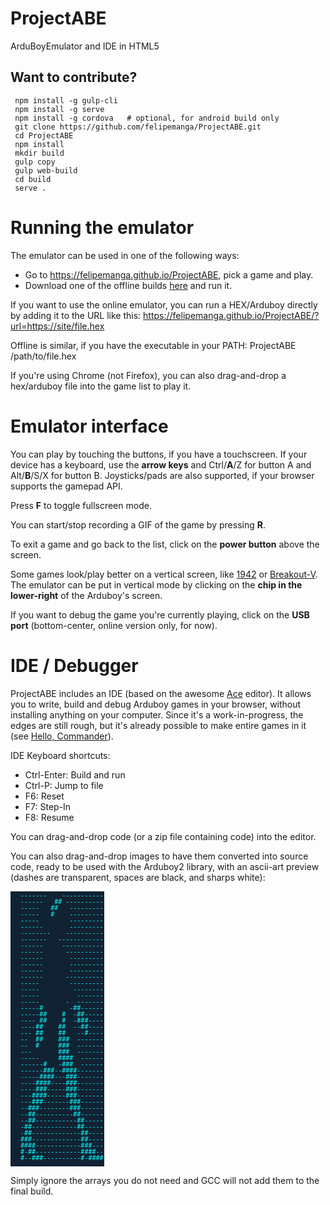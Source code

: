 # ProjectABE
ArduBoyEmulator and IDE in HTML5

## Want to contribute?

     npm install -g gulp-cli
     npm install -g serve
     npm install -g cordova   # optional, for android build only
     git clone https://github.com/felipemanga/ProjectABE.git
     cd ProjectABE
     npm install
     mkdir build
     gulp copy
     gulp web-build
     cd build
     serve .

     
# Running the emulator

The emulator can be used in one of the following ways:
- Go to https://felipemanga.github.io/ProjectABE, pick a game and play.
- Download one of the offline builds [here](https://github.com/felipemanga/ProjectABE/releases) and run it.

If you want to use the online emulator, you can run a HEX/Arduboy directly by adding it to the URL like this:
https://felipemanga.github.io/ProjectABE/?url=https://site/file.hex

Offline is similar, if you have the executable in your PATH:
ProjectABE /path/to/file.hex

If you're using Chrome (not Firefox), you can also drag-and-drop a hex/arduboy file into the game list to play it.


# Emulator interface

You can play by touching the buttons, if you have a touchscreen. If your device has a keyboard, use the **arrow keys** and Ctrl/**A**/Z for button A and Alt/**B**/S/X for button B. Joysticks/pads are also supported, if your browser supports the gamepad API.

Press **F** to toggle fullscreen mode.

You can start/stop recording a GIF of the game by pressing **R**.

To exit a game and go back to the list, click on the **power button** above the screen.

Some games look/play better on a vertical screen, like [1942](https://felipemanga.github.io/ProjectABE/?url=https://raw.githubusercontent.com/eried/ArduboyCollection/master/Arcade%2F1943%2F1943.hex) or [Breakout-V](https://felipemanga.github.io/ProjectABE/?url=http://www.crait.net/arduboy/breakoutv/app.hex). The emulator can be put in vertical mode by clicking on the **chip in the lower-right** of the Arduboy's screen.

If you want to debug the game you're currently playing, click on the **USB port** (bottom-center, online version only, for now).


# IDE / Debugger

ProjectABE includes an IDE (based on the awesome [Ace](https://ace.c9.io) editor). It allows you to write, build and debug Arduboy games in your browser, without installing anything on your computer. Since it's a work-in-progress, the edges are still rough, but it's already possible to make entire games in it (see [Hello, Commander](https://felipemanga.github.io/ProjectABE/?url=https://github.com/felipemanga/HelloCommander)).

IDE Keyboard shortcuts:
- Ctrl-Enter: Build and run
- Ctrl-P: Jump to file
- F6: Reset
- F7: Step-In
- F8: Resume

You can drag-and-drop code (or a zip file containing code) into the editor. 

You can also drag-and-drop images to have them converted into source code, ready to be used with the Arduboy2 library, with an ascii-art preview (dashes are transparent, spaces are black, and sharps white):

<img src="data:image/svg+xml;base64,PD94bWwgdmVyc2lvbj0iMS4wIiBlbmNvZGluZz0idXRmLTgiPz4KPHN2ZyB2ZXJzaW9uPSIxLjEi%0D%0AIAogICAgIHhtbG5zPSJodHRwOi8vd3d3LnczLm9yZy8yMDAwL3N2ZyIKICAgICB4bWxuczp4bGlu%0D%0Aaz0iaHR0cDovL3d3dy53My5vcmcvMTk5OS94bGluayIKICAgICB3aWR0aD0iMTUwIiBoZWlnaHQ9%0D%0AIjQ0MCIKPgkKPHJlY3Qgd2lkdGg9IjEwMCUiIGhlaWdodD0iMTAwJSIgZmlsbD0iIzEyMyIgLz4K%0D%0APHRleHQgeG1sOnNwYWNlPSJwcmVzZXJ2ZSIgZm9udC1mYW1pbHk9Im1vbm9zcGFjZSIgZm9udC1z%0D%0AaXplPSIxMCIgeD0iMTAiIHk9IjEwIj4KPHRzcGFuIGZpbGw9ImN5YW4iPi0tLS0tLS0gICAgLS0t%0D%0ALS0tLS0tLS08L3RzcGFuPjwvdGV4dD4KPHRleHQgeG1sOnNwYWNlPSJwcmVzZXJ2ZSIgZm9udC1m%0D%0AYW1pbHk9Im1vbm9zcGFjZSIgZm9udC1zaXplPSIxMCIgeD0iMTAiIHk9IjIwIj4KPHRzcGFuIGZp%0D%0AbGw9ImN5YW4iPi0tLS0tLSAgICMjIC0tLS0tLS0tLS08L3RzcGFuPjwvdGV4dD4KPHRleHQgeG1s%0D%0AOnNwYWNlPSJwcmVzZXJ2ZSIgZm9udC1mYW1pbHk9Im1vbm9zcGFjZSIgZm9udC1zaXplPSIxMCIg%0D%0AeD0iMTAiIHk9IjMwIj4KPHRzcGFuIGZpbGw9ImN5YW4iPi0tLS0tICAgIyMgICAtLS0tLS0tLS08%0D%0AL3RzcGFuPjwvdGV4dD4KPHRleHQgeG1sOnNwYWNlPSJwcmVzZXJ2ZSIgZm9udC1mYW1pbHk9Im1v%0D%0Abm9zcGFjZSIgZm9udC1zaXplPSIxMCIgeD0iMTAiIHk9IjQwIj4KPHRzcGFuIGZpbGw9ImN5YW4i%0D%0APi0tLS0tICAgIyAgICAtLS0tLS0tLS08L3RzcGFuPjwvdGV4dD4KPHRleHQgeG1sOnNwYWNlPSJw%0D%0AcmVzZXJ2ZSIgZm9udC1mYW1pbHk9Im1vbm9zcGFjZSIgZm9udC1zaXplPSIxMCIgeD0iMTAiIHk9%0D%0AIjUwIj4KPHRzcGFuIGZpbGw9ImN5YW4iPi0tLS0tICAgICAgICAtLS0tLS0tLS08L3RzcGFuPjwv%0D%0AdGV4dD4KPHRleHQgeG1sOnNwYWNlPSJwcmVzZXJ2ZSIgZm9udC1mYW1pbHk9Im1vbm9zcGFjZSIg%0D%0AZm9udC1zaXplPSIxMCIgeD0iMTAiIHk9IjYwIj4KPHRzcGFuIGZpbGw9ImN5YW4iPi0tLS0tLSAg%0D%0AICAgICAtLS0tLS0tLS08L3RzcGFuPjwvdGV4dD4KPHRleHQgeG1sOnNwYWNlPSJwcmVzZXJ2ZSIg%0D%0AZm9udC1mYW1pbHk9Im1vbm9zcGFjZSIgZm9udC1zaXplPSIxMCIgeD0iMTAiIHk9IjcwIj4KPHRz%0D%0AcGFuIGZpbGw9ImN5YW4iPi0tLS0tLS0tICAgIC0tLS0tLS0tLS08L3RzcGFuPjwvdGV4dD4KPHRl%0D%0AeHQgeG1sOnNwYWNlPSJwcmVzZXJ2ZSIgZm9udC1mYW1pbHk9Im1vbm9zcGFjZSIgZm9udC1zaXpl%0D%0APSIxMCIgeD0iMTAiIHk9IjgwIj4KPHRzcGFuIGZpbGw9ImN5YW4iPi0tLS0tLS0gICAtLS0tLS0t%0D%0ALS0tLS08L3RzcGFuPjwvdGV4dD4KPHRleHQgeG1sOnNwYWNlPSJwcmVzZXJ2ZSIgZm9udC1mYW1p%0D%0AbHk9Im1vbm9zcGFjZSIgZm9udC1zaXplPSIxMCIgeD0iMTAiIHk9IjkwIj4KPHRzcGFuIGZpbGw9%0D%0AImN5YW4iPi0tLS0tLSAgICAgLS0tLS0tLS0tLS08L3RzcGFuPjwvdGV4dD4KPHRleHQgeG1sOnNw%0D%0AYWNlPSJwcmVzZXJ2ZSIgZm9udC1mYW1pbHk9Im1vbm9zcGFjZSIgZm9udC1zaXplPSIxMCIgeD0i%0D%0AMTAiIHk9IjEwMCI+Cjx0c3BhbiBmaWxsPSJjeWFuIj4tLS0tLS0gICAgICAtLS0tLS0tLS0tPC90%0D%0Ac3Bhbj48L3RleHQ+Cjx0ZXh0IHhtbDpzcGFjZT0icHJlc2VydmUiIGZvbnQtZmFtaWx5PSJtb25v%0D%0Ac3BhY2UiIGZvbnQtc2l6ZT0iMTAiIHg9IjEwIiB5PSIxMTAiPgo8dHNwYW4gZmlsbD0iY3lhbiI+%0D%0ALS0tLS0tICAgICAgIC0tLS0tLS0tLTwvdHNwYW4+PC90ZXh0Pgo8dGV4dCB4bWw6c3BhY2U9InBy%0D%0AZXNlcnZlIiBmb250LWZhbWlseT0ibW9ub3NwYWNlIiBmb250LXNpemU9IjEwIiB4PSIxMCIgeT0i%0D%0AMTIwIj4KPHRzcGFuIGZpbGw9ImN5YW4iPi0tLS0tLSAgICAgICAtLS0tLS0tLS08L3RzcGFuPjwv%0D%0AdGV4dD4KPHRleHQgeG1sOnNwYWNlPSJwcmVzZXJ2ZSIgZm9udC1mYW1pbHk9Im1vbm9zcGFjZSIg%0D%0AZm9udC1zaXplPSIxMCIgeD0iMTAiIHk9IjEzMCI+Cjx0c3BhbiBmaWxsPSJjeWFuIj4tLS0tLS0g%0D%0AICAgICAgLS0tLS0tLS0tPC90c3Bhbj48L3RleHQ+Cjx0ZXh0IHhtbDpzcGFjZT0icHJlc2VydmUi%0D%0AIGZvbnQtZmFtaWx5PSJtb25vc3BhY2UiIGZvbnQtc2l6ZT0iMTAiIHg9IjEwIiB5PSIxNDAiPgo8%0D%0AdHNwYW4gZmlsbD0iY3lhbiI+LS0tLS0tICAgICAgLS0tLS0tLS0tLTwvdHNwYW4+PC90ZXh0Pgo8%0D%0AdGV4dCB4bWw6c3BhY2U9InByZXNlcnZlIiBmb250LWZhbWlseT0ibW9ub3NwYWNlIiBmb250LXNp%0D%0AemU9IjEwIiB4PSIxMCIgeT0iMTUwIj4KPHRzcGFuIGZpbGw9ImN5YW4iPi0tLS0tICAgICAgICAt%0D%0ALS0tLS0tLS08L3RzcGFuPjwvdGV4dD4KPHRleHQgeG1sOnNwYWNlPSJwcmVzZXJ2ZSIgZm9udC1m%0D%0AYW1pbHk9Im1vbm9zcGFjZSIgZm9udC1zaXplPSIxMCIgeD0iMTAiIHk9IjE2MCI+Cjx0c3BhbiBm%0D%0AaWxsPSJjeWFuIj4tLS0tLSAgICAgICAgIC0tLS0tLS0tPC90c3Bhbj48L3RleHQ+Cjx0ZXh0IHht%0D%0AbDpzcGFjZT0icHJlc2VydmUiIGZvbnQtZmFtaWx5PSJtb25vc3BhY2UiIGZvbnQtc2l6ZT0iMTAi%0D%0AIHg9IjEwIiB5PSIxNzAiPgo8dHNwYW4gZmlsbD0iY3lhbiI+LS0tLS0gICAgICAgICAgLS0tLS0t%0D%0ALTwvdHNwYW4+PC90ZXh0Pgo8dGV4dCB4bWw6c3BhY2U9InByZXNlcnZlIiBmb250LWZhbWlseT0i%0D%0AbW9ub3NwYWNlIiBmb250LXNpemU9IjEwIiB4PSIxMCIgeT0iMTgwIj4KPHRzcGFuIGZpbGw9ImN5%0D%0AYW4iPi0tLS0tICAgICAgIC0gIC0tLS0tLS08L3RzcGFuPjwvdGV4dD4KPHRleHQgeG1sOnNwYWNl%0D%0APSJwcmVzZXJ2ZSIgZm9udC1mYW1pbHk9Im1vbm9zcGFjZSIgZm9udC1zaXplPSIxMCIgeD0iMTAi%0D%0AIHk9IjE5MCI+Cjx0c3BhbiBmaWxsPSJjeWFuIj4tLS0tLSMgICAgICAgLSMjLS0tLS0tPC90c3Bh%0D%0Abj48L3RleHQ+Cjx0ZXh0IHhtbDpzcGFjZT0icHJlc2VydmUiIGZvbnQtZmFtaWx5PSJtb25vc3Bh%0D%0AY2UiIGZvbnQtc2l6ZT0iMTAiIHg9IjEwIiB5PSIyMDAiPgo8dHNwYW4gZmlsbD0iY3lhbiI+LS0t%0D%0ALS0jIyAgICAjICAtIyMtLS0tLTwvdHNwYW4+PC90ZXh0Pgo8dGV4dCB4bWw6c3BhY2U9InByZXNl%0D%0AcnZlIiBmb250LWZhbWlseT0ibW9ub3NwYWNlIiBmb250LXNpemU9IjEwIiB4PSIxMCIgeT0iMjEw%0D%0AIj4KPHRzcGFuIGZpbGw9ImN5YW4iPi0tLS0gIyMgICAgIyAgLSMjIy0tLS08L3RzcGFuPjwvdGV4%0D%0AdD4KPHRleHQgeG1sOnNwYWNlPSJwcmVzZXJ2ZSIgZm9udC1mYW1pbHk9Im1vbm9zcGFjZSIgZm9u%0D%0AdC1zaXplPSIxMCIgeD0iMTAiIHk9IjIyMCI+Cjx0c3BhbiBmaWxsPSJjeWFuIj4tLS0tIyMgICAg%0D%0AIyMgIC0tIyMtLS0tPC90c3Bhbj48L3RleHQ+Cjx0ZXh0IHhtbDpzcGFjZT0icHJlc2VydmUiIGZv%0D%0AbnQtZmFtaWx5PSJtb25vc3BhY2UiIGZvbnQtc2l6ZT0iMTAiIHg9IjEwIiB5PSIyMzAiPgo8dHNw%0D%0AYW4gZmlsbD0iY3lhbiI+LS0tICMjICAgICMjICAgLS0jLS0tLTwvdHNwYW4+PC90ZXh0Pgo8dGV4%0D%0AdCB4bWw6c3BhY2U9InByZXNlcnZlIiBmb250LWZhbWlseT0ibW9ub3NwYWNlIiBmb250LXNpemU9%0D%0AIjEwIiB4PSIxMCIgeT0iMjQwIj4KPHRzcGFuIGZpbGw9ImN5YW4iPi0tICAjIyAgICAjIyMgIC0t%0D%0ALS0tLS08L3RzcGFuPjwvdGV4dD4KPHRleHQgeG1sOnNwYWNlPSJwcmVzZXJ2ZSIgZm9udC1mYW1p%0D%0AbHk9Im1vbm9zcGFjZSIgZm9udC1zaXplPSIxMCIgeD0iMTAiIHk9IjI1MCI+Cjx0c3BhbiBmaWxs%0D%0APSJjeWFuIj4tLSAgIyAgICAgIyMjICAtLS0tLS0tPC90c3Bhbj48L3RleHQ+Cjx0ZXh0IHhtbDpz%0D%0AcGFjZT0icHJlc2VydmUiIGZvbnQtZmFtaWx5PSJtb25vc3BhY2UiIGZvbnQtc2l6ZT0iMTAiIHg9%0D%0AIjEwIiB5PSIyNjAiPgo8dHNwYW4gZmlsbD0iY3lhbiI+LS0tICAgICAgICMjIyAgLS0tLS0tLTwv%0D%0AdHNwYW4+PC90ZXh0Pgo8dGV4dCB4bWw6c3BhY2U9InByZXNlcnZlIiBmb250LWZhbWlseT0ibW9u%0D%0Ab3NwYWNlIiBmb250LXNpemU9IjEwIiB4PSIxMCIgeT0iMjcwIj4KPHRzcGFuIGZpbGw9ImN5YW4i%0D%0APi0tLS0tICAgICAjIyMjICAtLS0tLS08L3RzcGFuPjwvdGV4dD4KPHRleHQgeG1sOnNwYWNlPSJw%0D%0AcmVzZXJ2ZSIgZm9udC1mYW1pbHk9Im1vbm9zcGFjZSIgZm9udC1zaXplPSIxMCIgeD0iMTAiIHk9%0D%0AIjI4MCI+Cjx0c3BhbiBmaWxsPSJjeWFuIj4tLS0tLS0jICAgLSMjIyAgLS0tLS0tPC90c3Bhbj48%0D%0AL3RleHQ+Cjx0ZXh0IHhtbDpzcGFjZT0icHJlc2VydmUiIGZvbnQtZmFtaWx5PSJtb25vc3BhY2Ui%0D%0AIGZvbnQtc2l6ZT0iMTAiIHg9IjEwIiB5PSIyOTAiPgo8dHNwYW4gZmlsbD0iY3lhbiI+LS0tLS0t%0D%0AIyMjLS0jIyMjLS0tLS0tLTwvdHNwYW4+PC90ZXh0Pgo8dGV4dCB4bWw6c3BhY2U9InByZXNlcnZl%0D%0AIiBmb250LWZhbWlseT0ibW9ub3NwYWNlIiBmb250LXNpemU9IjEwIiB4PSIxMCIgeT0iMzAwIj4K%0D%0APHRzcGFuIGZpbGw9ImN5YW4iPi0tLS0tIyMjIy0tLSMjIy0tLS0tLS08L3RzcGFuPjwvdGV4dD4K%0D%0APHRleHQgeG1sOnNwYWNlPSJwcmVzZXJ2ZSIgZm9udC1mYW1pbHk9Im1vbm9zcGFjZSIgZm9udC1z%0D%0AaXplPSIxMCIgeD0iMTAiIHk9IjMxMCI+Cjx0c3BhbiBmaWxsPSJjeWFuIj4tLS0tIyMjIy0tLS0j%0D%0AIyMtLS0tLS0tPC90c3Bhbj48L3RleHQ+Cjx0ZXh0IHhtbDpzcGFjZT0icHJlc2VydmUiIGZvbnQt%0D%0AZmFtaWx5PSJtb25vc3BhY2UiIGZvbnQtc2l6ZT0iMTAiIHg9IjEwIiB5PSIzMjAiPgo8dHNwYW4g%0D%0AZmlsbD0iY3lhbiI+LS0tLSMjIy0tLS0tIyMjLS0tLS0tLTwvdHNwYW4+PC90ZXh0Pgo8dGV4dCB4%0D%0AbWw6c3BhY2U9InByZXNlcnZlIiBmb250LWZhbWlseT0ibW9ub3NwYWNlIiBmb250LXNpemU9IjEw%0D%0AIiB4PSIxMCIgeT0iMzMwIj4KPHRzcGFuIGZpbGw9ImN5YW4iPi0tLSMjIyMtLS0tLSMjIy0tLS0t%0D%0ALS08L3RzcGFuPjwvdGV4dD4KPHRleHQgeG1sOnNwYWNlPSJwcmVzZXJ2ZSIgZm9udC1mYW1pbHk9%0D%0AIm1vbm9zcGFjZSIgZm9udC1zaXplPSIxMCIgeD0iMTAiIHk9IjM0MCI+Cjx0c3BhbiBmaWxsPSJj%0D%0AeWFuIj4tLS0jIyMtLS0tLS0tIyMjLS0tLS0tPC90c3Bhbj48L3RleHQ+Cjx0ZXh0IHhtbDpzcGFj%0D%0AZT0icHJlc2VydmUiIGZvbnQtZmFtaWx5PSJtb25vc3BhY2UiIGZvbnQtc2l6ZT0iMTAiIHg9IjEw%0D%0AIiB5PSIzNTAiPgo8dHNwYW4gZmlsbD0iY3lhbiI+LS0jIyMtLS0tLS0tLSMjIy0tLS0tLTwvdHNw%0D%0AYW4+PC90ZXh0Pgo8dGV4dCB4bWw6c3BhY2U9InByZXNlcnZlIiBmb250LWZhbWlseT0ibW9ub3Nw%0D%0AYWNlIiBmb250LXNpemU9IjEwIiB4PSIxMCIgeT0iMzYwIj4KPHRzcGFuIGZpbGw9ImN5YW4iPi0t%0D%0AIyMtLS0tLS0tLS0tIyMtLS0tLS08L3RzcGFuPjwvdGV4dD4KPHRleHQgeG1sOnNwYWNlPSJwcmVz%0D%0AZXJ2ZSIgZm9udC1mYW1pbHk9Im1vbm9zcGFjZSIgZm9udC1zaXplPSIxMCIgeD0iMTAiIHk9IjM3%0D%0AMCI+Cjx0c3BhbiBmaWxsPSJjeWFuIj4tLSMjLS0tLS0tLS0tLS0jIy0tLS0tPC90c3Bhbj48L3Rl%0D%0AeHQ+Cjx0ZXh0IHhtbDpzcGFjZT0icHJlc2VydmUiIGZvbnQtZmFtaWx5PSJtb25vc3BhY2UiIGZv%0D%0AbnQtc2l6ZT0iMTAiIHg9IjEwIiB5PSIzODAiPgo8dHNwYW4gZmlsbD0iY3lhbiI+LSMjLS0tLS0t%0D%0ALS0tLS0tIyMtLS0tLTwvdHNwYW4+PC90ZXh0Pgo8dGV4dCB4bWw6c3BhY2U9InByZXNlcnZlIiBm%0D%0Ab250LWZhbWlseT0ibW9ub3NwYWNlIiBmb250LXNpemU9IjEwIiB4PSIxMCIgeT0iMzkwIj4KPHRz%0D%0AcGFuIGZpbGw9ImN5YW4iPi0jIy0tLS0tLS0tLS0tLS0jIy0tLS08L3RzcGFuPjwvdGV4dD4KPHRl%0D%0AeHQgeG1sOnNwYWNlPSJwcmVzZXJ2ZSIgZm9udC1mYW1pbHk9Im1vbm9zcGFjZSIgZm9udC1zaXpl%0D%0APSIxMCIgeD0iMTAiIHk9IjQwMCI+Cjx0c3BhbiBmaWxsPSJjeWFuIj4jIyMtLS0tLS0tLS0tLS0t%0D%0AIyMtLS0tPC90c3Bhbj48L3RleHQ+Cjx0ZXh0IHhtbDpzcGFjZT0icHJlc2VydmUiIGZvbnQtZmFt%0D%0AaWx5PSJtb25vc3BhY2UiIGZvbnQtc2l6ZT0iMTAiIHg9IjEwIiB5PSI0MTAiPgo8dHNwYW4gZmls%0D%0AbD0iY3lhbiI+IyMjIy0tLS0tLS0tLS0tLSMjIy0tLTwvdHNwYW4+PC90ZXh0Pgo8dGV4dCB4bWw6%0D%0Ac3BhY2U9InByZXNlcnZlIiBmb250LWZhbWlseT0ibW9ub3NwYWNlIiBmb250LXNpemU9IjEwIiB4%0D%0APSIxMCIgeT0iNDIwIj4KPHRzcGFuIGZpbGw9ImN5YW4iPiMtIyMtLS0tLS0tLS0tLS0jIyMjLS08%0D%0AL3RzcGFuPjwvdGV4dD4KPHRleHQgeG1sOnNwYWNlPSJwcmVzZXJ2ZSIgZm9udC1mYW1pbHk9Im1v%0D%0Abm9zcGFjZSIgZm9udC1zaXplPSIxMCIgeD0iMTAiIHk9IjQzMCI+Cjx0c3BhbiBmaWxsPSJjeWFu%0D%0AIj4jLS0jIyMtLS0tLS0tLS0tIy0jIyMjPC90c3Bhbj48L3RleHQ+Cjx0ZXh0IHhtbDpzcGFjZT0i%0D%0AcHJlc2VydmUiIGZvbnQtZmFtaWx5PSJtb25vc3BhY2UiIGZvbnQtc2l6ZT0iMTAiIHg9IjEwIiB5%0D%0APSI0NDAiPjwvdGV4dD4KCjwvc3ZnPgo=">

Simply ignore the arrays you do not need and GCC will not add them to the final build.